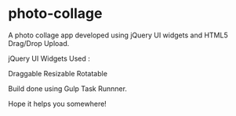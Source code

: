 # photo-collage
A photo collage app developed using jQuery UI widgets and HTML5 Drag/Drop Upload.

jQuery UI Widgets Used :

Draggable
Resizable
Rotatable

Build done using Gulp Task Runnner.

Hope it helps you somewhere!

